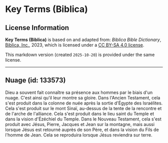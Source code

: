 # Key Terms (Biblica)

## License Information

**Key Terms (Biblica)** is based on and adapted from: _Biblica Bible Dictionary_, [Biblica, Inc.](https://www.biblica.com/), 2023, which is licensed under a [CC BY-SA 4.0 license](https://creativecommons.org/licenses/by-sa/4.0/legalcode.en).

This markdown version (created `2025-10-20`) is provided under the same license.



--------------------------------

## Nuage (id: 133573)

Dieu a souvent fait connaître sa présence aux hommes par le biais d'un nuage. C'est ainsi qu'il leur montre sa gloire. Dans l'Ancien Testament, cela s'est produit dans la colonne de nuée après la sortie d'Égypte des Israélites. Cela s'est produit sur le mont Sinaï, au\-dessus de la tente de la rencontre et de l'arche de l'alliance. Cela s'est produit dans le lieu saint du Temple et dans la vision d'Ézéchiel du Temple. Dans le Nouveau Testament, cela s'est produit avec Jésus, Pierre, Jacques et Jean sur la montagne, mais aussi lorsque Jésus est retourné auprès de son Père, et dans la vision du Fils de l'homme de Jean. Cela se reproduira lorsque Jésus reviendra sur terre.


